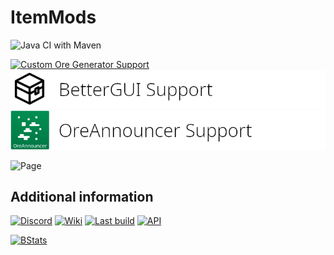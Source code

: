 # ItemMods
![Java CI with Maven](https://ci.codemc.io/job/CodeDoctorDE/job/ItemMods/badge/icon)

[![Custom Ore Generator Support](./assets/custom-ore-generator.png)](https://www.spigotmc.org/resources/custom-ore-generator-%E3%80%8E1-8-1-16-1%E3%80%8F.64339/)
[![BetterGUI Support](./assets/better-gui.png)](https://www.spigotmc.org/resources/bettergui.75620/)
[![OreAnnouncer Support](./assets/oreannouncer.png)](https://www.spigotmc.org/resources/oreannouncer-collects-data-about-mined-blocks.33464/)

![Page](./assets/page.png)


## Additional information

[![Discord](./assets/support.png)](https://discord.gg/WzcRNGF)
[![Wiki](./assets/wiki.png)](https://github.com/CodeDoctorDE/ItemMods/wiki)
[![Last build](./assets/build.png)](https://ci.codemc.io/job/CodeDoctorDE/job/ItemMods/lastSuccessfullBuild/)
[![API](./assets/api.png)](https://github.com/CodeDoctorDE/ItemMods/wiki/api)

[![BStats](https://bstats.org/signatures/bukkit/ItemMods.svg)](https://bstats.org/plugin/bukkit/ItemMods)
